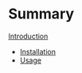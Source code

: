 # Summary

[Introduction](README.md)

- [Installation](guide/installation.md)
- [Usage](guide/usage.md)
